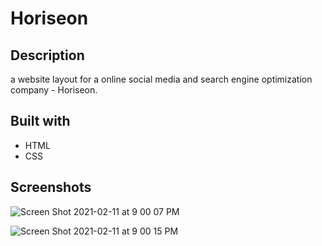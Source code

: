 # Horiseon 

## Description 
a website layout for a online social media and search engine optimization company - Horiseon.

## Built with 
- HTML
- CSS

## Screenshots
![Screen Shot 2021-02-11 at 9 00 07 PM](https://user-images.githubusercontent.com/75150876/107732028-2d975800-6cac-11eb-82eb-f627328e099f.png)

![Screen Shot 2021-02-11 at 9 00 15 PM](https://user-images.githubusercontent.com/75150876/107732056-3ab44700-6cac-11eb-9eb9-17b1a5e39788.png)